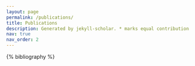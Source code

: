 ```yaml
---
layout: page
permalink: /publications/
title: Publications
description: Generated by jekyll-scholar. * marks equal contribution 
nav: true
nav_order: 2
---
```


<!-- _pages/publications.md -->
<div class="publications">

{% bibliography %}

</div>
